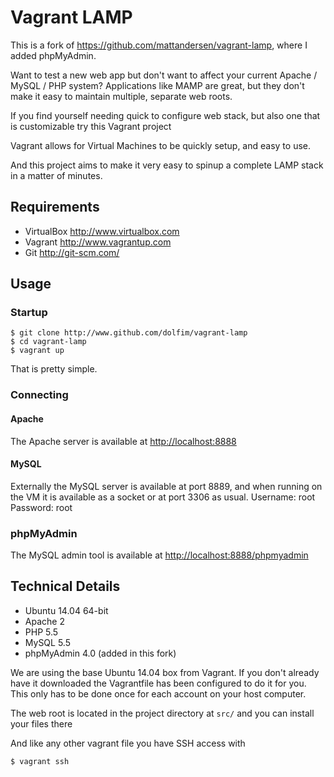 Vagrant LAMP
============

This is a fork of <https://github.com/mattandersen/vagrant-lamp>, where I added phpMyAdmin.

Want to test a new web app but don't want to affect your current Apache / MySQL / PHP system?
Applications like MAMP are great, but they don't make it easy to maintain multiple, separate
web roots.

If you find yourself needing quick to configure web stack, but also one that is customizable try this Vagrant project

Vagrant allows for Virtual Machines to be quickly setup, and easy to use.

And this project aims to make it very easy to spinup a complete LAMP stack in a matter of minutes.

Requirements
------------
* VirtualBox <http://www.virtualbox.com>
* Vagrant <http://www.vagrantup.com>
* Git <http://git-scm.com/>

Usage
-----

### Startup
	$ git clone http://www.github.com/dolfim/vagrant-lamp
	$ cd vagrant-lamp
	$ vagrant up

That is pretty simple.

### Connecting

#### Apache
The Apache server is available at <http://localhost:8888>

#### MySQL
Externally the MySQL server is available at port 8889, and when running on the VM it is available as a socket or at port 3306 as usual.
Username: root
Password: root

### phpMyAdmin
The MySQL admin tool is available at <http://localhost:8888/phpmyadmin>


Technical Details
-----------------
* Ubuntu 14.04 64-bit
* Apache 2
* PHP 5.5
* MySQL 5.5
* phpMyAdmin 4.0 (added in this fork)

We are using the base Ubuntu 14.04 box from Vagrant. If you don't already have it downloaded
the Vagrantfile has been configured to do it for you. This only has to be done once
for each account on your host computer.

The web root is located in the project directory at `src/` and you can install your files there

And like any other vagrant file you have SSH access with

	$ vagrant ssh
